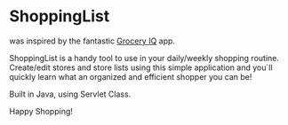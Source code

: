 # ShoppingList
was inspired by the fantastic <a href="http://www.groceryiq.com/">Grocery IQ</a> app. 
</p>
ShoppingList is a handy tool to use in your daily/weekly shopping routine. 
Create/edit stores and store lists using this simple application and you`ll quickly learn what an organized and efficient shopper you can be!</p>
<p>Built in Java, using Servlet Class.</p>
Happy Shopping!
